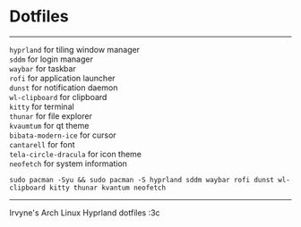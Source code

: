 # Dotfiles
---

`hyprland` for tiling window manager<br>
`sddm` for login manager<br>
`waybar` for taskbar<br>
`rofi` for application launcher<br>
`dunst` for notification daemon<br>
`wl-clipboard` for clipboard<br>
`kitty` for terminal<br>
`thunar` for file explorer<br>
`kvaumtum` for qt theme<br>
`bibata-modern-ice` for cursor<br>
`cantarell` for font<br>
`tela-circle-dracula` for icon theme<br>
`neofetch` for system information<br>

```
sudo pacman -Syu && sudo pacman -S hyprland sddm waybar rofi dunst wl-clipboard kitty thunar kvantum neofetch
```
---
Irvyne's Arch Linux Hyprland dotfiles :3c
